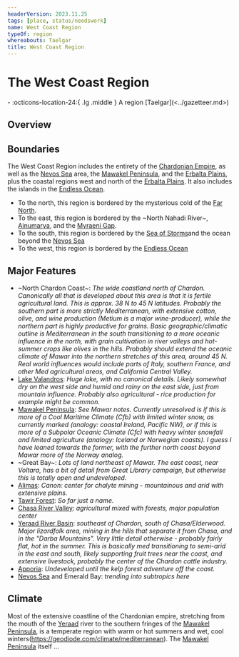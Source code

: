 ```yaml
---
headerVersion: 2023.11.25
tags: [place, status/needswork]
name: West Coast Region
typeOf: region
whereabouts: Taelgar
title: West Coast Region
---
```

# The West Coast Region
<div class="grid cards ext-narrow-margin ext-one-column" markdown>
-    :octicons-location-24:{ .lg .middle } A region [Taelgar](<../gazetteer.md>)  
</div>


## Overview

## Boundaries

The West Coast Region includes the entirety of the [Chardonian Empire](<chardonian-empire/chardonian-empire.md>), as well as the [Nevos Sea](<./nevos-sea.md>) area, the [Mawakel Peninsula](<mawar-confederacy/mawakel-peninsula.md>), and the [Erbalta Plains](<chardonian-empire/northern-frontier/erbalta-plains.md>), plus the coastal regions west and north of the [Erbalta Plains](<chardonian-empire/northern-frontier/erbalta-plains.md>). It also includes the islands in the [Endless Ocean](<../endless-ocean/endless-ocean.md>). 

- To the north, this region is bordered by the mysterious cold of the [Far North](<../far-north/far-north.md>). 
- To the east, this region is bordered by the ~North Nahadi River~, [Ainumarya](<../chasa-nahadi-watershed/ainumarya.md>), and the [Myraeni Gap](<../greater-dunmar/myraeni-gap.md>).
- To the south, this region is bordered by the [Sea of Storms](<../greater-dunmar/sea-of-storms.md>)and the ocean beyond the [Nevos Sea](<./nevos-sea.md>)
- To the west, this region is bordered by the [Endless Ocean](<../endless-ocean/endless-ocean.md>)

## Major Features



- ~North Chardon Coast~: *The wide coastland north of Chardon. Canonically all that is developed about this area is that it is fertile agricultural land. This is approx. 38 N to 45 N latitudes. Probably the southern part is more strictly Mediterranean, with extensive cotton, olive, and wine production (Metium is a major wine-producer), while the northern part is highly productive for grains. Basic geographic/climatic outline is Mediterranean in the south transitioning to a more oceanic influence in the north, with grain cultivation in river valleys and hot-summer crops like olives in the hills. Probably should extend the oceanic climate of Mawar into the northern stretches of this area, around 45 N. Real world influences would include parts of Italy, southern France, and other Med agricultural areas, and California Central Valley.*
- [Lake Valandros](<../chasa-nahadi-watershed/lake-valandros.md>): *Huge lake, with no canonical details. Likely somewhat dry on the west side and humid and rainy on the east side, just from mountain influence. Probably also agricultural - rice production for example might be common.*
- [Mawakel Peninsula](<mawar-confederacy/mawakel-peninsula.md>): *See Mawar notes. Currently unresolved is if this is more of a Cool Maritime Climate (Cfb) with limited winter snow, as currently marked (analogy: coastal Ireland, Pacific NW), or if this is more of a Subpolar Oceanic Climate (Cfc) with heavy winter snowfall and limited agriculture (analogy: Iceland or Norwegian coasts). I guess I have leaned towards the former, with the further north coast beyond Mawar more of the Norway analog.*
- ~Great Bay~: *Lots of land northeast of Mawar. The east coast, near Voltara, has a bit of detail from Great Library campaign, but otherwise this is totally open and undeveloped.*
- [Alimas](<chardonian-empire/northern-frontier/alimas.md>): *Canon: center for chalyte mining - mountainous and arid with extensive plains.*
- [Tawir Forest](<./tawir-forest.md>): *So far just a name.*
- [Chasa River Valley](<chardonian-empire/chasa-river-valley/chasa-river-valley.md>): *agricultural mixed with forests, major population center*
- [Yeraad River Basin](<./yeraad-river-basin.md>): *southeast of Chardon, south of Chasa/Elderwood. Major lizardfolk area, mining in the hills that separate it from Chasa, and in the "Darba Mountains". Very little detail otherwise - probably fairly flat, hot in the summer. This is basically med transitioning to semi-arid in the east and south, likely supporting fruit trees near the coast, and extensive livestock, probably the center of the Chardon cattle industry.*
- [Apporia](<chardonian-empire/apporia/apporia.md>): *Undeveloped until the kelp forest adventure off the coast.* 
- [Nevos Sea](<./nevos-sea.md>) and Emerald Bay: *trending into subtropics here*




## Climate

Most of the extensive coastline of the Chardonian empire, stretching from the mouth of the [Yeraad](<rivers/yeraad.md>) river to the southern fringes of the [Mawakel Peninsula](<mawar-confederacy/mawakel-peninsula.md>), is a temperate region with warm or hot summers and wet, cool winters(https://geodiode.com/climate/mediterranean). The [Mawakel Peninsula](<mawar-confederacy/mawakel-peninsula.md>) itself ...

